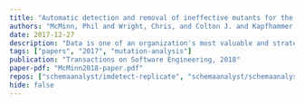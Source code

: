 ```yaml
---
title: "Automatic detection and removal of ineffective mutants for the mutation analysis of relational database schemas"
authors: "McMinn, Phil and Wright, Chris, and Colton J. and Kapfhammer, Gregory M."
date: 2017-12-27
description: "Data is one of an organization's most valuable and strategic assets. Testing the relational database schema, which protects the integrity of this data, is of paramount importance. Mutation analysis is a means of estimating the fault-finding 'strength' of a test suite. As with program mutation, however, relational database schema mutation results in many ineffective mutants that both degrade test suite quality estimates and make mutation analysis more time consuming. This paper presents a taxonomy of ineffective mutants for relational database schemas, summarizing the root causes of ineffectiveness with a series of key patterns evident in database schemas. On the basis of these, we introduce algorithms that automatically detect and remove ineffective mutants. In an experimental study involving the mutation analysis of 34 schemas used with three popular relational database management systems --- HyperSQL, PostgreSQL, and SQLite --- the results show that our algorithms can identify and discard large numbers of ineffective mutants that can account for up to 24% of mutants, leading to a change in mutation score for 33 out of 34 schemas. The tests for seven schemas were found to achieve 100% scores, indicating that they were capable of detecting and killing all non-equivalent mutants.  The results also reveal that the execution cost of mutation analysis may be significantly reduced, especially with 'heavyweight' DBMSs like PostgreSQL."
tags: ["papers", "2017", "mutation-analysis"]
publication: "Transactions on Software Engineering, 2018"
paper-pdf: "McMinn2018-paper.pdf"
repos: ["schemaanalyst/imdetect-replicate", "schemaanalyst/schemaanalyst"]
hide: false
---
```

